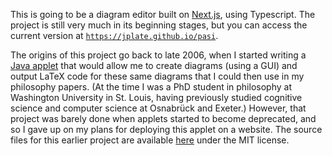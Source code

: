This is going to be a diagram editor built on [Next.js](https://nextjs.org/), using Typescript. The project is still very much in its beginning stages, but you can access the current version at [`https://jplate.github.io/pasi`](https://jplate.github.io/pasi).

The origins of this project go back to late 2006, when I started writing a [Java applet](https://en.wikipedia.org/wiki/Java_applet) that would allow me to create diagrams (using a GUI) and output LaTeX code for these same diagrams that I could then use in my philosophy papers. (At the time I was a PhD student in philosophy at Washington University in St. Louis, having previously studied cognitive science and computer science at Osnabrück and Exeter.) However, that project was barely done when applets started to become deprecated, and so I gave up on my plans for deploying this applet on a website. The source files for this earlier project are available [here](https://github.com/jplate/jPasi) under the MIT license.
